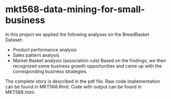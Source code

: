 # mkt568-data-mining-for-small-business

In this project we applied the following analyses on the BreadBasket Dataset:
- Product performance analysis
- Sales pattern analysis
- Market Basket analysis (association rule)
Based on the findings, we then recognized some business growth opportunities and came up with the corresponding business strategies.

The complete story is described in the pdf file. Raw code implementation can be found in MKT568.Rmd. Code with output can be found in MKT568.html.
